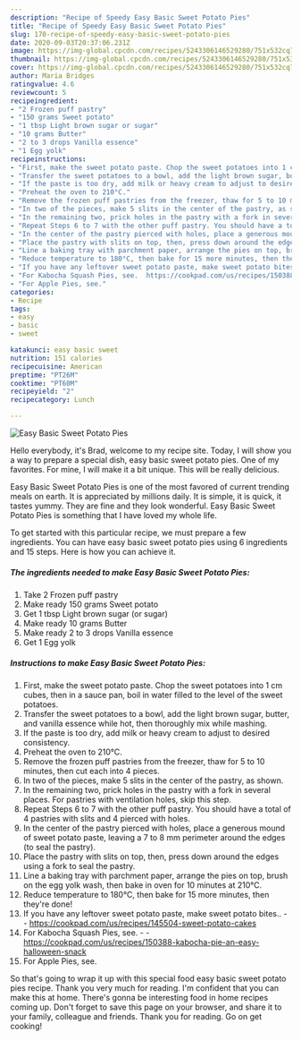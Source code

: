 ```yaml
---
description: "Recipe of Speedy Easy Basic Sweet Potato Pies"
title: "Recipe of Speedy Easy Basic Sweet Potato Pies"
slug: 170-recipe-of-speedy-easy-basic-sweet-potato-pies
date: 2020-09-03T20:37:06.231Z
image: https://img-global.cpcdn.com/recipes/5243306146529280/751x532cq70/easy-basic-sweet-potato-pies-recipe-main-photo.jpg
thumbnail: https://img-global.cpcdn.com/recipes/5243306146529280/751x532cq70/easy-basic-sweet-potato-pies-recipe-main-photo.jpg
cover: https://img-global.cpcdn.com/recipes/5243306146529280/751x532cq70/easy-basic-sweet-potato-pies-recipe-main-photo.jpg
author: Maria Bridges
ratingvalue: 4.6
reviewcount: 5
recipeingredient:
- "2 Frozen puff pastry"
- "150 grams Sweet potato"
- "1 tbsp Light brown sugar or sugar"
- "10 grams Butter"
- "2 to 3 drops Vanilla essence"
- "1 Egg yolk"
recipeinstructions:
- "First, make the sweet potato paste. Chop the sweet potatoes into 1 cm cubes, then in a sauce pan, boil in water filled to the level of the sweet potatoes."
- "Transfer the sweet potatoes to a bowl, add the light brown sugar, butter, and vanilla essence while hot, then thoroughly mix while mashing."
- "If the paste is too dry, add milk or heavy cream to adjust to desired consistency."
- "Preheat the oven to 210°C."
- "Remove the frozen puff pastries from the freezer, thaw for 5 to 10 minutes, then cut each into 4 pieces."
- "In two of the pieces, make 5 slits in the center of the pastry, as shown."
- "In the remaining two, prick holes in the pastry with a fork in several places. For pastries with ventilation holes, skip this step."
- "Repeat Steps 6 to 7 with the other puff pastry. You should have a total of 4 pastries with slits and 4 pierced with holes."
- "In the center of the pastry pierced with holes, place a generous mound of sweet potato paste, leaving a 7 to 8 mm perimeter around the edges (to seal the pastry)."
- "Place the pastry with slits on top, then, press down around the edges using a fork to seal the pastry."
- "Line a baking tray with parchment paper, arrange the pies on top, brush on the egg yolk wash, then bake in oven for 10 minutes at 210°C."
- "Reduce temperature to 180°C, then bake for 15 more minutes, then they&#39;re done!"
- "If you have any leftover sweet potato paste, make sweet potato bites..  https://cookpad.com/us/recipes/145504-sweet-potato-cakes"
- "For Kabocha Squash Pies, see.  https://cookpad.com/us/recipes/150388-kabocha-pie-an-easy-halloween-snack"
- "For Apple Pies, see."
categories:
- Recipe
tags:
- easy
- basic
- sweet

katakunci: easy basic sweet 
nutrition: 151 calories
recipecuisine: American
preptime: "PT26M"
cooktime: "PT60M"
recipeyield: "2"
recipecategory: Lunch

---
```



![Easy Basic Sweet Potato Pies](https://img-global.cpcdn.com/recipes/5243306146529280/751x532cq70/easy-basic-sweet-potato-pies-recipe-main-photo.jpg)

Hello everybody, it's Brad, welcome to my recipe site. Today, I will show you a way to prepare a special dish, easy basic sweet potato pies. One of my favorites. For mine, I will make it a bit unique. This will be really delicious.



Easy Basic Sweet Potato Pies is one of the most favored of current trending meals on earth. It is appreciated by millions daily. It is simple, it is quick, it tastes yummy. They are fine and they look wonderful. Easy Basic Sweet Potato Pies is something that I have loved my whole life.


To get started with this particular recipe, we must prepare a few ingredients. You can have easy basic sweet potato pies using 6 ingredients and 15 steps. Here is how you can achieve it.

<!--inarticleads1-->

##### The ingredients needed to make Easy Basic Sweet Potato Pies:

1. Take 2 Frozen puff pastry
1. Make ready 150 grams Sweet potato
1. Get 1 tbsp Light brown sugar (or sugar)
1. Make ready 10 grams Butter
1. Make ready 2 to 3 drops Vanilla essence
1. Get 1 Egg yolk




<!--inarticleads2-->

##### Instructions to make Easy Basic Sweet Potato Pies:

1. First, make the sweet potato paste. Chop the sweet potatoes into 1 cm cubes, then in a sauce pan, boil in water filled to the level of the sweet potatoes.
1. Transfer the sweet potatoes to a bowl, add the light brown sugar, butter, and vanilla essence while hot, then thoroughly mix while mashing.
1. If the paste is too dry, add milk or heavy cream to adjust to desired consistency.
1. Preheat the oven to 210°C.
1. Remove the frozen puff pastries from the freezer, thaw for 5 to 10 minutes, then cut each into 4 pieces.
1. In two of the pieces, make 5 slits in the center of the pastry, as shown.
1. In the remaining two, prick holes in the pastry with a fork in several places. For pastries with ventilation holes, skip this step.
1. Repeat Steps 6 to 7 with the other puff pastry. You should have a total of 4 pastries with slits and 4 pierced with holes.
1. In the center of the pastry pierced with holes, place a generous mound of sweet potato paste, leaving a 7 to 8 mm perimeter around the edges (to seal the pastry).
1. Place the pastry with slits on top, then, press down around the edges using a fork to seal the pastry.
1. Line a baking tray with parchment paper, arrange the pies on top, brush on the egg yolk wash, then bake in oven for 10 minutes at 210°C.
1. Reduce temperature to 180°C, then bake for 15 more minutes, then they&#39;re done!
1. If you have any leftover sweet potato paste, make sweet potato bites.. -  - https://cookpad.com/us/recipes/145504-sweet-potato-cakes
1. For Kabocha Squash Pies, see. -  - https://cookpad.com/us/recipes/150388-kabocha-pie-an-easy-halloween-snack
1. For Apple Pies, see.




So that's going to wrap it up with this special food easy basic sweet potato pies recipe. Thank you very much for reading. I'm confident that you can make this at home. There's gonna be interesting food in home recipes coming up. Don't forget to save this page on your browser, and share it to your family, colleague and friends. Thank you for reading. Go on get cooking!
